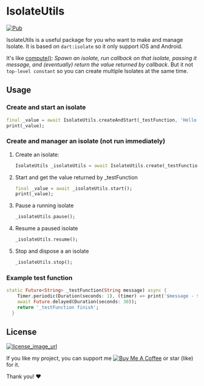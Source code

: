 # IsolateUtils

[![Pub][pub_v_image_url]][pub_url]

IsolateUtils is a useful package for you who want to make and manage Isolate. It is based on `dart:isolate` so it only support iOS and Android.

It's like [compute()](https://api.flutter.dev/flutter/foundation/compute-constant.html): *Spawn an isolate, run callback on that isolate, passing it message, and (eventually) return the value returned by callback*. But it not `top-level constant` so you can create multiple Isolates at the same time.

## Usage

### Create and start an isolate

```dart
final _value = await IsolateUtils.createAndStart(_testFunction, 'Hello World');
print(_value);
```

### Create and manager an isolate (not run immediately)

1. Create an isolate:

    ```dart
    IsolateUtils _isolateUtils = await IsolateUtils.create(_testFunction, 'Hello World');
    ```

2. Start and get the value returned by _testFunction

    ```dart
    final _value = await _isolateUtils.start();
    print(_value);
    ```

3. Pause a running isolate

    ```dart
    _isolateUtils.pause();
    ```

4. Resume a paused isolate

    ```dart
    _isolateUtils.resume();
    ```

5. Stop and dispose a an isolate

    ```dart
    _isolateUtils.stop();
    ```

### Example test function

```dart
static Future<String> _testFunction(String message) async {
    Timer.periodic(Duration(seconds: 1), (timer) => print('$message - ${timer.tick}'));
    await Future.delayed(Duration(seconds: 30));
    return '_testFunction finish';
  }
```

## License

[![license_image_url]][license_url]

If you like my project, you can support me [![Buy Me A Coffee][buy_me_a_coffee_image_url]][buy_me_a_coffee_url] or star (like) for it.

Thank you! ❤️

[//]: # (reference links)

[pub_url]: https://pub.dev/packages/isolate_utils
[pub_v_image_url]: https://img.shields.io/pub/v/isolate_utils.svg
[license_url]: https://github.com/thongdn-it/isolate_utils/blob/master/LICENSE
[license_image_url]: https://img.shields.io/github/license/thongdn-it/isolate_utils
[buy_me_a_coffee_image_url]: https://www.buymeacoffee.com/assets/img/custom_images/orange_img.png
[buy_me_a_coffee_url]: https://www.buymeacoffee.com/thongdn.it
